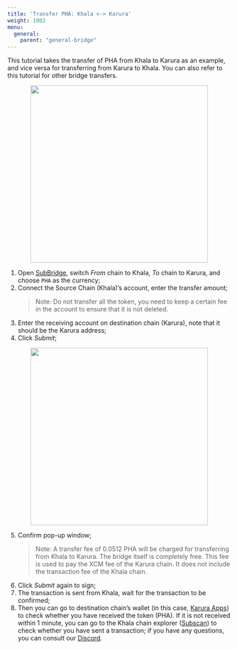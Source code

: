```yaml
---
title: 'Transfer PHA: Khala <-> Karura'
weight: 1002
menu:
  general:
    parent: "general-bridge"
---
```


This tutorial takes the transfer of PHA from Khala to Karura as an example, and vice versa for transferring from Karura to Khala. You can also refer to this tutorial for other bridge transfers.

<p align="center">
  <img src="/images/general/subbridge-transfer.png" width="400"/>
</p>

1. Open [SubBridge](https://app.phala.network/bridge/), switch *From* chain to Khala, *To* chain to Karura, and choose `PHA` as the currency;
2. Connect the Source Chain (Khala)’s account, enter the transfer amount;
    > Note: Do not transfer all the token, you need to keep a certain fee in the account to ensure that it is not deleted.
3. Enter the receiving account on destination chain (Karura), note that it should be the Karura address;
4. Click *Submit*;

<p align="center">
  <img src="/images/general/subbridge-confirm.png" width="400"/>
</p>

5. Confirm pop-up window;
    > Note: A transfer fee of 0.0512 PHA will be charged for transferring from Khala to Karura. The bridge itself is completely free. This fee is used to pay the XCM fee of the Karura chain. It does not include the transaction fee of the Khala chain.
6. Click *Submit* again to sign;
7. The transaction is sent from Khala, wait for the transaction to be confirmed;
8. Then you can go to destination chain’s wallet (in this case, [Karura Apps](https://apps.karura.network/portfolio)) to check whether you have received the token (PHA). If it is not received within 1 minute, you can go to the Khala chain explorer ([Subscan](https://khala.subscan.io/)) to check whether you have sent a transaction; if you have any questions, you can consult our [Discord](https://discord.com/invite/phala).
